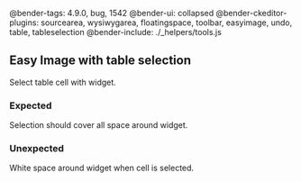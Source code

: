 @bender-tags: 4.9.0, bug, 1542
@bender-ui: collapsed
@bender-ckeditor-plugins: sourcearea, wysiwygarea, floatingspace, toolbar, easyimage, undo, table, tableselection
@bender-include: ./_helpers/tools.js

## Easy Image with table selection

Select table cell with widget.

### Expected

Selection should cover all space around widget.

### Unexpected

White space around widget when cell is selected.
